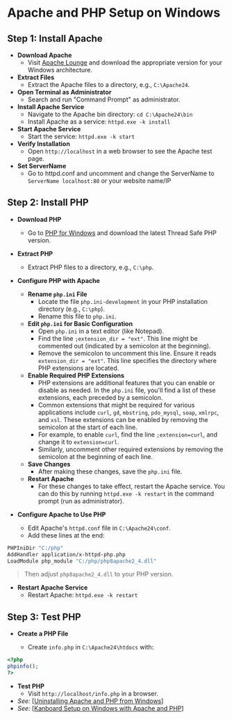 # Apache and PHP Setup on Windows

## Step 1: Install Apache

- **Download Apache**
  - Visit [Apache Lounge](https://www.apachelounge.com/download/) and download the appropriate version for your Windows architecture.
- **Extract Files**
  - Extract the Apache files to a directory, e.g., `C:\Apache24`.
- **Open Terminal as Administrator**
  - Search and run "Command Prompt" as administrator.
- **Install Apache Service**
  - Navigate to the Apache bin directory: `cd C:\Apache24\bin`
  - Install Apache as a service: `httpd.exe -k install`
- **Start Apache Service**
  - Start the service: `httpd.exe -k start`
- **Verify Installation**
  - Open `http://localhost` in a web browser to see the Apache test page.
- **Set ServerName**
  - Go to httpd.conf and uncomment and change the ServerName to `ServerName localhost:80` or your website name/IP

## Step 2: Install PHP

- **Download PHP**
  - Go to [PHP for Windows](https://windows.php.net/download) and download the latest Thread Safe PHP version.
- **Extract PHP**
  - Extract PHP files to a directory, e.g., `C:\php`.
- **Configure PHP with Apache**

  - **Rename `php.ini` File**
    - Locate the file `php.ini-development` in your PHP installation directory (e.g., `C:\php`).
    - Rename this file to `php.ini`.
  - **Edit `php.ini` for Basic Configuration**
    - Open `php.ini` in a text editor (like Notepad).
    - Find the line `;extension_dir = "ext"`. This line might be commented out (indicated by a semicolon at the beginning).
    - Remove the semicolon to uncomment this line. Ensure it reads `extension_dir = "ext"`. This line specifies the directory where PHP extensions are located.
  - **Enable Required PHP Extensions**
    - PHP extensions are additional features that you can enable or disable as needed. In the `php.ini` file, you'll find a list of these extensions, each preceded by a semicolon.
    - Common extensions that might be required for various applications include `curl`, `gd`, `mbstring`, `pdo_mysql`, `soap`, `xmlrpc`, and `xsl`. These extensions can be enabled by removing the semicolon at the start of each line.
    - For example, to enable `curl`, find the line `;extension=curl`, and change it to `extension=curl`.
    - Similarly, uncomment other required extensions by removing the semicolon at the beginning of each line.
  - **Save Changes**
    - After making these changes, save the `php.ini` file.
  - **Restart Apache**
    - For these changes to take effect, restart the Apache service. You can do this by running `httpd.exe -k restart` in the command prompt (run as administrator).

- **Configure Apache to Use PHP**
  - Edit Apache's `httpd.conf` file in `C:\Apache24\conf`.
  - Add these lines at the end:

```sh
PHPIniDir "C:/php"
AddHandler application/x-httpd-php.php
LoadModule php_module "C:/php/php8apache2_4.dll"
```

> Then adjust `php8apache2_4.dll` to your PHP version.

- **Restart Apache Service**
  - Restart Apache: `httpd.exe -k restart`

## Step 3: Test PHP

- **Create a PHP File**

  - Create `info.php` in `C:\Apache24\htdocs` with:

```php
<?php
phpinfo();
?>
```

- **Test PHP**
  - Visit `http://localhost/info.php` in a browser.
- _See:_ [[Uninstalling Apache and PHP from Windows]]
- _See:_ [[Kanboard Setup on Windows with Apache and PHP]]

[//begin]: # "Autogenerated link references for markdown compatibility"
[Uninstalling Apache and PHP from Windows]: <Uninstalling Apache and PHP from Windows> "Uninstalling Apache and PHP from Windows"
[Kanboard Setup on Windows with Apache and PHP]: <Kanboard Setup on Windows with Apache and PHP> "Kanboard Setup on Windows with Apache and PHP"
[//end]: # "Autogenerated link references"